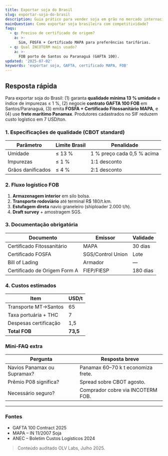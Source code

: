 ```yaml
---
title: Exportar soja do Brasil
slug: exportar-soja-do-brasil
description: Guia prático para vender soja em grão no mercado internacional, cobrindo qualidade, logística e contratos.
mainQuestion: Como exportar soja brasileira com competitividade?
faqs:
  - q: Preciso de certificado de origem?
    a: >-
      Sim, FOSFA + Certificado MAPA para preferências tarifárias.
  - q: Qual INCOTERM mais usado?
    a: >-
      FOB porto de Santos ou Paranaguá (GAFTA 100).
updated: '2025-07-02'
keywords: 'exportar soja, GAFTA, certificado MAPA, FOB'
---
```


## Resposta rápida

Para exportar soja do Brasil: (1) garanta **qualidade mínima 13 % umidade** e índice de impurezas ≤ 1 %, (2) negocie **contrato GAFTA 100 FOB** em Santos/Paranaguá, (3) emita **FOSFA + Certificado Fitossanitário MAPA**, e (4) use **frete marítimo Panamax**. Produtores cadastrados no SIF reduzem custo logístico em 7 USD/ton.

### 1. Especificações de qualidade (CBOT standard)

| Parâmetro | Limite Brasil | Penalidade |
| --- | --- | --- |
| Umidade | ≤ 13 % | 1 % preço cada 0,5 % acima |
| Impurezas | ≤ 1 % | 1:1 desconto |
| Grãos danificados | ≤ 4 % | 2:1 desconto |

### 2. Fluxo logístico FOB

1. **Armazenagem interior** em silo bolsa.  
2. **Transporte rodoviário** até terminal R$ 180/t.km.  
3. **Estufagem direta** navio graneleiro (shiploader 2.000 t/h).  
4. **Draft survey** + amostragem SGS.

### 3. Documentação obrigatória

| Documento | Emissor | Validade |
| --- | --- | --- |
| Certificado Fitossanitário | MAPA | 30 dias |
| Certificado FOSFA | SGS/Control Union | Lote |
| Bill of Lading | Armador | — |
| Certificado de Origem Form A | FIEP/FIESP | 180 dias |

### 4. Custos estimados

| Item | USD/t |
| --- | --- |
| Transporte MT→Santos | 65 |
| Taxa portuária + THC | 7 |
| Despesas certificação | 1,5 |
| **Total FOB** | **73,5** |

### Mini-FAQ extra

| Pergunta | Resposta breve |
| --- | --- |
| Navios Panamax ou Supramax? | Panamax 60–70 k t economiza frete. |
| Prêmio P08 significa? | Spread sobre CBOT agosto. |
| Necessário seguro? | Comprador cobre via INCOTERM FOB.

---

### Fontes

* GAFTA 100 Contract 2025  
* MAPA – IN 11/2007 Soja  
* ANEC – Boletim Custos Logísticos 2024

> Conteúdo auditado OLV Labs, Julho 2025. 